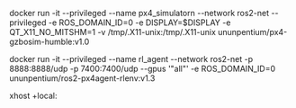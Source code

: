docker run -it --privileged --name px4_simulatorn --network ros2-net --privileged -e ROS_DOMAIN_ID=0 -e DISPLAY=$DISPLAY -e QT_X11_NO_MITSHM=1 -v /tmp/.X11-unix:/tmp/.X11-unix ununpentium/px4-gzbosim-humble:v1.0
  
  
  
docker run -it --privileged --name rl_agent --network ros2-net -p 8888:8888/udp -p 7400:7400/udp --gpus '"all"' -e ROS_DOMAIN_ID=0  ununpentium/ros2-px4agent-rlenv:v1.3




xhost +local: